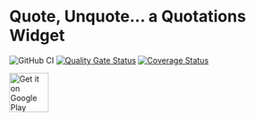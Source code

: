 # Quote, Unquote... a Quotations Widget

![GitHub CI](https://github.com/jameshnsears/QuoteUnquote/workflows/GitHub%20CI/badge.svg?branch=master)
[![Quality Gate Status](https://sonarcloud.io/api/project_badges/measure?project=jameshnsears_QuoteUnquote&metric=alert_status)](https://sonarcloud.io/dashboard?id=jameshnsears_QuoteUnquote)
[![Coverage Status](https://coveralls.io/repos/github/jameshnsears/QuoteUnquote/badge.svg?branch=master)](https://coveralls.io/github/jameshnsears/QuoteUnquote?branch=master)

<a href="https://play.google.com/store/apps/details?id=com.github.jameshnsears.quoteunquote&hl=en"><img alt="Get it on Google Play" src="https://play.google.com/intl/en_gb/badges/images/generic/en_badge_web_generic.png" height="70"/></a>

